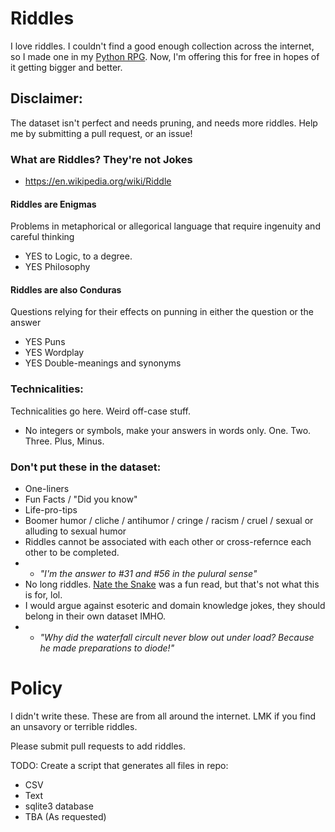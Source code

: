 # Riddles
I love riddles. I couldn't find a good enough collection across the internet, so I made one in my [Python RPG](github.com/crawsome/pyRPG_mini). Now, I'm offering this for free in hopes of it getting bigger and better. 

## Disclaimer:
The dataset isn't perfect and needs pruning, and needs more riddles. Help me by submitting a pull request, or an issue!

### What are Riddles? They're not Jokes
* https://en.wikipedia.org/wiki/Riddle

#### Riddles are **Enigmas**
Problems in metaphorical or allegorical language that require ingenuity and careful thinking
* YES to Logic, to a degree.
* YES Philosophy

#### Riddles are also **Conduras**
Questions relying for their effects on punning in either the question or the answer
* YES Puns
* YES Wordplay
* YES Double-meanings and synonyms

### Technicalities:
Technicalities go here. Weird off-case stuff. 
* No integers or symbols, make your answers in words only. One. Two. Three. Plus, Minus. 

### Don't put these in the dataset: 
* One-liners 
* Fun Facts / "Did you know"
* Life-pro-tips
* Boomer humor / cliche / antihumor / cringe / racism / cruel / sexual or alluding to sexual humor
* Riddles cannot be associated with each other or cross-refernce each other to be completed. 
* * *"I'm the answer to #31 and #56 in the pulural sense"*
* No long riddles. [Nate the Snake](https://web.archive.org/web/20200329123356/https://natethesnake.com/) was a fun read, but that's not what this is for, lol. 
* I would argue against esoteric and domain knowledge jokes, they should belong in their own dataset IMHO. 
* * *"Why did the waterfall circult never blow out under load? Because he made preparations to diode!"*

# Policy 
I didn't write these. These are from all around the internet. LMK if you find an unsavory or terrible riddles. 

Please submit pull requests to add riddles. 

TODO: Create a script that generates all files in repo:
  * CSV
  * Text
  * sqlite3 database
  * TBA (As requested)
